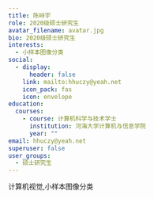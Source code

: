```yaml
---
title: 陈峙宇
role: 2020级硕士研究生
avatar_filename: avatar.jpg
bio: 2020级硕士研究生
interests:
  - 小样本图像分类
social:
  - display:
      header: false
    link: mailto:hhuczy@yeah.net
    icon_pack: fas
    icon: envelope
education:
  courses:
    - course: 计算机科学与技术学士
      institution: 河海大学计算机与信息学院
      year: ""
email: hhuczy@yeah.net
superuser: false
user_groups:
  - 硕士研究生
---
```

计算机视觉,小样本图像分类
